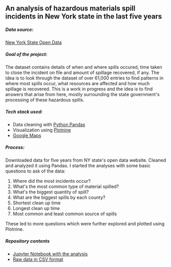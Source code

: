 ## An analysis of hazardous materials spill incidents in New York state in the last five years


##### Data source: 
[New York State Open Data]("https://data.ny.gov/Energy-Environment/Spill-Incidents/u44d-k5fk")

##### Goal of the project: 
The dataset contains details of when and where spills occured, time taken to close the incident on file and amount of spillage recovered, if any. The idea is to look through the dataset of over 61,000 entries to find patterns in where most spills occur, what resources are affected and how much spillage is recovered. This is a work in progress and the idea is to find answers that arise from here, mostly surrounding the state government's processing of these hazardous spills.

##### Tech stack used:
- Data cleaning with [Python Pandas]("https://pandas.pydata.org/")
- Visualization using [Plotnine]("https://plotnine.readthedocs.io/en/stable/")
- [Google Maps]("https://maps.google.com/")

##### Process:
Downloaded data for five years from NY state's open data website. Cleaned and analyzed it using Pandas. I started the analyses with some basic questions to ask of the data:
1. Where did the most incidents occur?
2. What's the most common type of material spilled?
3. What's the biggest quantity of spill?
4. What are the biggest spills by each county?
5. Shortest clean up time
6. Longest clean up time
7. Most common and least common source of spills

These led to more questions which were further explored and plotted using Plotnine.

##### Repository contents
- [Jupyter Notebook with the analysis](https://github.com/areenaarora/ny-spills/blob/main/spill-data-five-years.ipynb)
- [Raw data in CSV format](https://github.com/areenaarora/ny-spills/blob/main/five-years-spill_incidents.csv)